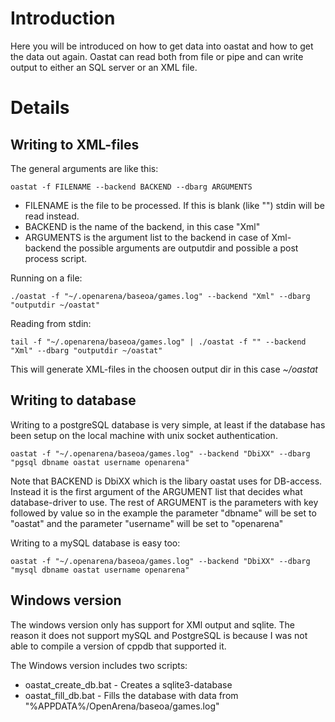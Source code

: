 # Introduction 

Here you will be introduced on how to get data into oastat and how to get the data out again. Oastat can read both from file or pipe and can write output to either an SQL server or an XML file.


# Details 

## Writing to XML-files 

The general arguments are like this:

    oastat -f FILENAME --backend BACKEND --dbarg ARGUMENTS
    
  * FILENAME is the file to be processed. If this is blank (like "") stdin will be read instead.
  * BACKEND is the name of the backend, in this case "Xml"
  * ARGUMENTS is the argument list to the backend in case of Xml-backend the possible arguments are outputdir and possible a post process script. 

Running on a file:

    ./oastat -f "~/.openarena/baseoa/games.log" --backend "Xml" --dbarg "outputdir ~/oastat"

Reading from stdin:

    tail -f "~/.openarena/baseoa/games.log" | ./oastat -f "" --backend "Xml" --dbarg "outputdir ~/oastat"

This will generate XML-files in the choosen output dir in this case *~/oastat*

## Writing to database 
Writing to a postgreSQL database is very simple, at least if the database has been setup on the local machine with unix socket authentication.

    oastat -f "~/.openarena/baseoa/games.log" --backend "DbiXX" --dbarg "pgsql dbname oastat username openarena"


Note that BACKEND is DbiXX which is the libary oastat uses for DB-access. Instead it is the first argument of the ARGUMENT list that decides what database-driver to use. The rest of ARGUMENT is the parameters with key followed by value so in the example the parameter "dbname" will be set to "oastat" and the parameter "username" will be set to "openarena"

Writing to a mySQL database is easy too:

    oastat -f "~/.openarena/baseoa/games.log" --backend "DbiXX" --dbarg "mysql dbname oastat username openarena"

## Windows version 
The windows version only has support for XMl output and sqlite. The reason it does not support mySQL and PostgreSQL is because I was not able to compile a version of cppdb that supported it.

The Windows version includes two scripts:
* oastat_create_db.bat - Creates a sqlite3-database
* oastat_fill_db.bat - Fills the database with data from "%APPDATA%/OpenArena/baseoa/games.log"